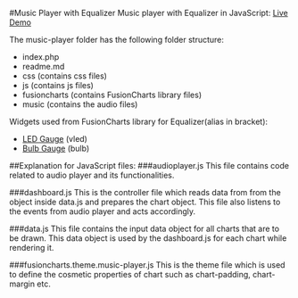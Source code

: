 #Music Player with Equalizer
Music player with Equalizer in JavaScript: [Live Demo](http://lalwanivikas.github.io/music-player/)

The music-player folder has the following folder structure:

* index.php
* readme.md
* css (contains css files)
* js (contains js files)
* fusioncharts (contains FusionCharts library files)
* music (contains the audio files)


Widgets used from FusionCharts library for Equalizer(alias in bracket):

* [LED Gauge](http://www.fusioncharts.com/javascript-chart-fiddles/?gauges&gauge=LED--Gauge) (vled)
* [Bulb Gauge](http://www.fusioncharts.com/javascript-chart-fiddles/?gauges&gauge=Bulb--Gauge) (bulb)

##Explanation for JavaScript files:
###audioplayer.js
This file contains code related to audio player and its functionalities.

###dashboard.js
This is the controller file which reads data from from the object inside data.js and prepares the chart object. This file also listens to the events from audio player and acts accordingly.

###data.js
This file contains the input data object for all charts that are to be drawn. This data object is used by the dashboard.js for each chart while rendering it.

###fusioncharts.theme.music-player.js
This is the theme file which is used to define the cosmetic properties of chart such as chart-padding, chart-margin etc.
